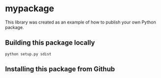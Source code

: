 # mypackage
This library was created as an example of how to publish your own Python package.

## Building this package locally
`python setup.py sdist`

## Installing this package from Github

